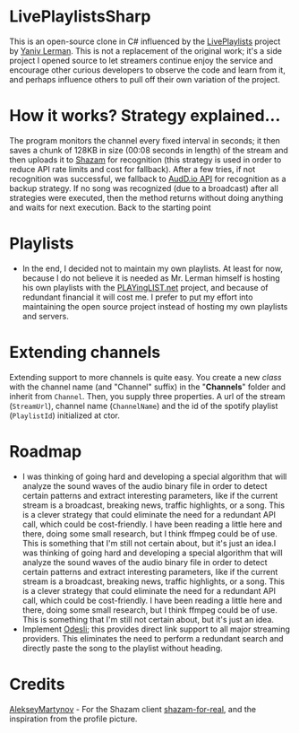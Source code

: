 # LivePlaylistsSharp
This is an open-source clone in C# influenced by the [LivePlaylists](https://www.facebook.com/LivePlaylists) project by [Yaniv Lerman](https://www.facebook.com/yaniv.lerman). This is not a replacement of the original work; it's a side project I opened source to let streamers continue enjoy the service and encourage other curious developers to observe the code and learn from it, and perhaps influence others to pull off their own variation of the project.

# How it works? Strategy explained...
The program monitors the channel every fixed interval in seconds; it then saves a chunk of 128KB in size (00:08 seconds in length) of the stream and then uploads it to [Shazam](https://github.com/AlekseyMartynov/shazam-for-real) for recognition (this strategy is used in order to reduce API rate limits and cost for fallback). After a few tries, if not recognition was successful, we fallback to [AudD.io API](https://docs.audd.io/#recognize) for recognition as a backup strategy. If no song was recognized (due to a broadcast) after all strategies were executed, then the method returns without doing anything and waits for next execution. Back to the starting point

# Playlists
- In the end, I decided not to maintain my own playlists. At least for now, because I do not believe it is needed as Mr. Lerman himself is hosting his own playlists with the [PLAYingLIST.net](https://playinglist.net/) project, and because of redundant financial it will cost me. I prefer to put my effort into maintaining the open source project instead of hosting my own playlists and servers.

# Extending channels
Extending support to more channels is quite easy. You create a new *class* with the channel name (and "Channel" suffix) in the "**Channels**" folder and inherit from `Channel`. Then, you supply three properties. A url of the stream (`StreamUrl`), channel name (`ChannelName`) and the id of the spotify playlist (`PlaylistId`) initialized at ctor.

# Roadmap
- I was thinking of going hard and developing a special algorithm that will analyze the sound waves of the audio binary file in order to detect certain patterns and extract interesting parameters, like if the current stream is a broadcast, breaking news, traffic highlights, or a song. This is a clever strategy that could eliminate the need for a redundant API call, which could be cost-friendly. I have been reading a little here and there, doing some small research, but I think ffmpeg could be of use. This is something that I'm still not certain about, but it's just an idea.I was thinking of going hard and developing a special algorithm that will analyze the sound waves of the audio binary file in order to detect certain patterns and extract interesting parameters, like if the current stream is a broadcast, breaking news, traffic highlights, or a song. This is a clever strategy that could eliminate the need for a redundant API call, which could be cost-friendly. I have been reading a little here and there, doing some small research, but I think ffmpeg could be of use. This is something that I'm still not certain about, but it's just an idea.
- Implement [Odesli](https://odesli.co/); this provides direct link support to all major streaming providers. This eliminates the need to perform a redundant search and directly paste the song to the playlist without heading. 

# Credits
[AlekseyMartynov](https://github.com/AlekseyMartynov) - For the Shazam client [shazam-for-real](https://github.com/AlekseyMartynov/shazam-for-real), and the inspiration from the profile picture.
